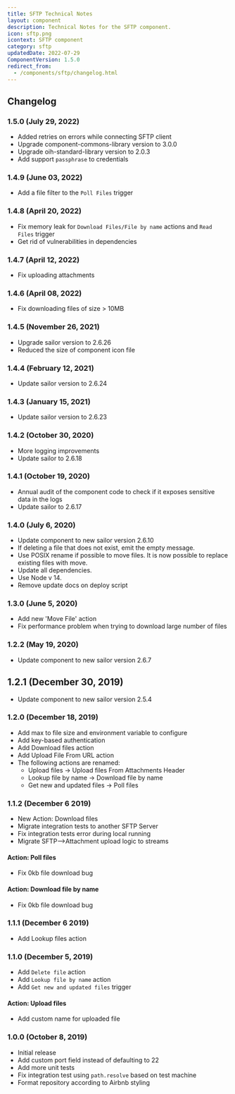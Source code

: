 ```yaml
---
title: SFTP Technical Notes
layout: component
description: Technical Notes for the SFTP component.
icon: sftp.png
icontext: SFTP component
category: sftp
updatedDate: 2022-07-29
ComponentVersion: 1.5.0
redirect_from:
  - /components/sftp/changelog.html
---
```


## Changelog

### 1.5.0 (July 29, 2022)

* Added retries on errors while connecting SFTP client
* Upgrade component-commons-library version to 3.0.0
* Upgrade oih-standard-library version to 2.0.3
* Add support `passphrase` to credentials

### 1.4.9 (June 03, 2022)

* Add a file filter to the `Poll Files` trigger

### 1.4.8 (April 20, 2022)

* Fix memory leak for `Download Files/File by name` actions and `Read Files` trigger
* Get rid of vulnerabilities in dependencies

### 1.4.7 (April 12, 2022)

* Fix uploading attachments

### 1.4.6 (April 08, 2022)

* Fix downloading files of size > 10MB

### 1.4.5 (November 26, 2021)

* Upgrade sailor version to 2.6.26
* Reduced the size of component icon file

### 1.4.4 (February 12, 2021)

* Update sailor version to 2.6.24

### 1.4.3 (January 15, 2021)

* Update sailor version to 2.6.23

### 1.4.2 (October 30, 2020)

* More logging improvements
* Update sailor to 2.6.18

### 1.4.1 (October 19, 2020)

* Annual audit of the component code to check if it exposes sensitive data in the logs
* Update sailor to 2.6.17

### 1.4.0 (July 6, 2020)

* Update component to new sailor version 2.6.10
* If deleting a file that does not exist, emit the empty message.
* Use POSIX rename if possible to move files. It is now possible to replace existing files with move.
* Update all dependencies.
* Use Node v 14.
* Remove update docs on deploy script

### 1.3.0 (June 5, 2020)

* Add new 'Move File' action
* Fix performance problem when trying to download large number of files

### 1.2.2 (May 19, 2020)

* Update component to new sailor version 2.6.7

## 1.2.1 (December 30, 2019)

* Update component to new sailor version 2.5.4

### 1.2.0 (December 18, 2019)

* Add max to file size and environment variable to configure
* Add key-based authentication
* Add Download files action
* Add Upload File From URL action
* The following actions are renamed:
  - Upload files -> Upload files From Attachments Header
  - Lookup file by name -> Download file by name
  - Get new and updated files -> Poll files

### 1.1.2 (December 6 2019)

* New Action: Download files
* Migrate integration tests to another SFTP Server
* Fix integration tests error during local running
* Migrate SFTP-->Attachment upload logic to streams

#### Action: Poll files

* Fix 0kb file download bug

#### Action: Download file by name

* Fix 0kb file download bug

### 1.1.1 (December 6 2019)

* Add Lookup files action

### 1.1.0 (December 5, 2019)

* Add `Delete file` action
* Add `Lookup file by name` action
* Add `Get new and updated files` trigger

#### Action: Upload files

* Add custom name for uploaded file

### 1.0.0 (October 8, 2019)

* Initial release
* Add custom port field instead of defaulting to 22
* Add more unit tests
* Fix integration test using `path.resolve` based on test machine
* Format repository according to Airbnb styling
